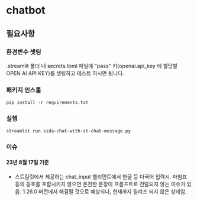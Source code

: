 # chatbot


## 필요사항
### 환경변수 셋팅
.streamlit 폴더 내 secrets.toml 파일에 "pass" 키(openai.api_key 에 할당할 OPEN AI API KEY)를 셋팅하고 테스트 하시면 됩니다.
### 패키지 인스톨
```
pip install -r requirements.txt
```

### 실행
```
streamlit run sida-chat-with-st-chat-message.py
```

### 이슈 

#### 23년 8월 17일 기준
- 스트림릿에서 제공하는 chat_input 엘리먼트에서 한글 등 다국어 입력시. 마침표 등의 등호를 포함시키지 않으면 온전한 문장이 프롬프트로 전달되지 않는 이슈가 있음.
  1.26.0 버전에서 해결될 것으로 예상되나, 현재까지 릴리즈 되지 않은 상태임.
  
